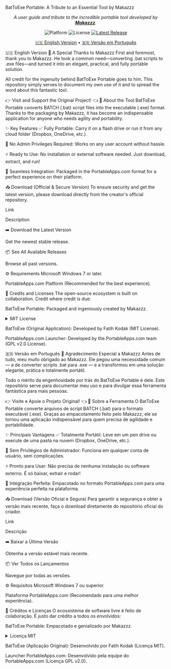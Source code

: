 BatToExe Portable: A Tribute to an Essential Tool by Makazzz
<p align="center">
<i>A user guide and tribute to the incredible portable tool developed by <b><a href="https://github.com/Makazzz">Makazzz</a></b>.</i>
</p>

<p align="center">
<img alt="Platform" src="https://www.google.com/url?sa=E&source=gmail&q=https://img.shields.io/badge/Platform-Windows-0078D6?style=for-the-badge%26logo=windows" title="Compatível com Windows">
<img alt="License" src="https://www.google.com/url?sa=E&source=gmail&q=https://img.shields.io/badge/License-MIT-yellow.svg?style=for-the-badge" title="Licença MIT">
<a href="https://www.google.com/search?q=https://github.com/Makazzz/BatToExe-Portable/releases">
<img alt="Latest Release" src="https://www.google.com/search?q=https://img.shields.io/github/v/release/Makazzz/BatToExe-Portable%3Fstyle%3Dfor-the-badge%26logo%3Dgithub" title="Ver Última Versão">
</a>
</p>

<p align="center">
<a href="#-english-version">🇺🇸 English Version</a> •
<a href="#-versão-em-português">🇧🇷 Versão em Português</a>
</p>

🇺🇸 English Version
🙏 A Special Thanks to Makazzz
First and foremost, thank you to Makazzz. He took a common need—converting .bat scripts to .exe files—and turned it into an elegant, practical, and fully portable solution.

All credit for the ingenuity behind BatToExe Portable goes to him. This repository simply serves to document my own use of it and to spread the word about this fantastic tool.

👉 Visit and Support the Original Project! 👈
🚀 About the Tool
BatToExe Portable converts BATCH (.bat) script files into the executable (.exe) format. Thanks to the packaging by Makazzz, it has become an indispensable application for anyone who needs agility and portability.

✨ Key Features
✅ Fully Portable: Carry it on a flash drive or run it from any cloud folder (Dropbox, OneDrive, etc.).

🔑 No Admin Privileges Required: Works on any user account without hassle.

⚡ Ready to Use: No installation or external software needed. Just download, extract, and run!

🧩 Seamless Integration: Packaged in the PortableApps.com format for a perfect experience on their platform.

📥 Download (Official & Secure Version)
To ensure security and get the latest version, please download directly from the creator's official repository.

Link

Description

➡️ Download the Latest Version

Get the newest stable release.

📦 See All Available Releases

Browse all past versions.

⚙️ Requirements
Microsoft Windows 7 or later.

PortableApps.com Platform (Recommended for the best experience).

📜 Credits and Licenses
The open-source ecosystem is built on collaboration. Credit where credit is due:

BatToExe Portable: Packaged and ingeniously created by Makazzz.

<details>
<summary>MIT License</summary>
<pre><code>MIT License

Copyright (c) 2019 Makazzz

Permission is hereby granted, free of charge, to any person obtaining a copy
of this software and associated documentation files (the "Software"), to deal
in the Software without restriction, including without limitation the rights
to use, copy, modify, merge, publish, distribute, sublicense, and/or sell
copies of the Software, and to permit persons to whom the Software is
furnished to do so, subject to the following conditions:

The above copyright notice and this permission notice shall be included in all
copies or substantial portions of the Software.

THE SOFTWARE IS PROVIDED "AS IS", WITHOUT WARRANTY OF ANY KIND, EXPRESS OR
IMPLIED, INCLUDING BUT NOT LIMITED TO THE WARRANTIES OF MERCHANTABILITY,
FITNESS FOR A PARTICULAR PURPOSE AND NONINFRINGEMENT. IN NO EVENT SHALL THE
AUTHORS OR COPYRIGHT HOLDERS BE LIABLE FOR ANY CLAIM, DAMAGES OR OTHER
LIABILITY, WHETHER IN AN ACTION OF CONTRACT, TORT OR OTHERWISE, ARISING FROM,
OUT OF OR IN CONNECTION WITH THE SOFTWARE OR THE USE OR OTHER DEALINGS IN THE
SOFTWARE.</code></pre>

</details>

BatToExe (Original Application): Developed by Fatih Kodak (MIT License).

PortableApps.com Launcher: Developed by the PortableApps.com team (GPL v2.0 License).

🇧🇷 Versão em Português
🙏 Agradecimento Especial a Makazzz
Antes de tudo, meu muito obrigado ao Makazzz. Ele pegou uma necessidade comum — a de converter scripts .bat para .exe — e a transformou em uma solução elegante, prática e totalmente portátil.

Todo o mérito da engenhosidade por trás do BatToExe Portable é dele. Este repositório serve para documentar meu uso e para divulgar essa ferramenta fantástica para mais pessoas.

👉 Visite e Apoie o Projeto Original! 👈
🚀 Sobre a Ferramenta
O BatToExe Portable converte arquivos de script BATCH (.bat) para o formato executável (.exe). Graças ao empacotamento feito pelo Makazzz, ele se tornou uma aplicação indispensável para quem precisa de agilidade e portabilidade.

✨ Principais Vantagens
✅ Totalmente Portátil: Leve em um pen drive ou execute de uma pasta na nuvem (Dropbox, OneDrive, etc.).

🔑 Sem Privilégios de Administrador: Funciona em qualquer conta de usuário, sem complicações.

⚡ Pronto para Usar: Não precisa de nenhuma instalação ou software externo. É só baixar, extrair e rodar!

🧩 Integração Perfeita: Empacotado no formato PortableApps.com para uma experiência perfeita na plataforma.

📥 Download (Versão Oficial e Segura)
Para garantir a segurança e obter a versão mais recente, faça o download diretamente do repositório oficial do criador.

Link

Descrição

➡️ Baixar a Última Versão

Obtenha a versão estável mais recente.

📦 Ver Todos os Lançamentos

Navegue por todas as versões.

⚙️ Requisitos
Microsoft Windows 7 ou superior.

Plataforma PortableApps.com (Recomendado para uma melhor experiência).

📜 Créditos e Licenças
O ecossistema de software livre é feito de colaboração. É justo dar crédito a todos os envolvidos:

BatToExe Portable: Empacotado e genializado por Makazzz.

<details>
<summary>Licença MIT</summary>
<pre><code>MIT License

Copyright (c) 2019 Makazzz

Permission is hereby granted, free of charge, to any person obtaining a copy
of this software and associated documentation files (the "Software"), to deal
in the Software without restriction, including without limitation the rights
to use, copy, modify, merge, publish, distribute, sublicense, and/or sell
copies of the Software, and to permit persons to whom the Software is
furnished to do so, subject to the following conditions:

The above copyright notice and this permission notice shall be included in all
copies or substantial portions of the Software.

THE SOFTWARE IS PROVIDED "AS IS", WITHOUT WARRANTY OF ANY KIND, EXPRESS OR
IMPLIED, INCLUDING BUT NOT LIMITED TO THE WARRANTIES OF MERCHANTABILITY,
FITNESS FOR A PARTICULAR PURPOSE AND NONINFRINGEMENT. IN NO EVENT SHALL THE
AUTHORS OR COPYRIGHT HOLDERS BE LIABLE FOR ANY CLAIM, DAMAGES OR OTHER
LIABILITY, WHETHER IN AN ACTION OF CONTRACT, TORT OR OTHERWISE, ARISING FROM,
OUT OF OR IN CONNECTION WITH THE SOFTWARE OR THE USE OR OTHER DEALINGS IN THE
SOFTWARE.</code></pre>

</details>

BatToExe (Aplicação Original): Desenvolvido por Fatih Kodak (Licença MIT).

Launcher PortableApps.com: Desenvolvido pela equipe do PortableApps.com (Licença GPL v2.0).
